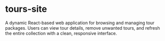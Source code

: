 # tours-site
A dynamic React-based web application for browsing and managing tour packages. Users can view tour details, remove unwanted tours, and refresh the entire collection with a clean, responsive interface.
